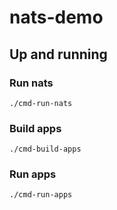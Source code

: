 # nats-demo

## Up and running

### Run nats

```shell
./cmd-run-nats
```

### Build apps

```shell
./cmd-build-apps
```

### Run apps

```shell
./cmd-run-apps
```